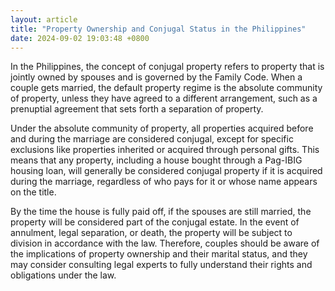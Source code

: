 ```yaml
---
layout: article
title: "Property Ownership and Conjugal Status in the Philippines"
date: 2024-09-02 19:03:48 +0800
---
```


<p>In the Philippines, the concept of conjugal property refers to property that is jointly owned by spouses and is governed by the Family Code. When a couple gets married, the default property regime is the absolute community of property, unless they have agreed to a different arrangement, such as a prenuptial agreement that sets forth a separation of property.</p><p>Under the absolute community of property, all properties acquired before and during the marriage are considered conjugal, except for specific exclusions like properties inherited or acquired through personal gifts. This means that any property, including a house bought through a Pag-IBIG housing loan, will generally be considered conjugal property if it is acquired during the marriage, regardless of who pays for it or whose name appears on the title.</p><p>By the time the house is fully paid off, if the spouses are still married, the property will be considered part of the conjugal estate. In the event of annulment, legal separation, or death, the property will be subject to division in accordance with the law. Therefore, couples should be aware of the implications of property ownership and their marital status, and they may consider consulting legal experts to fully understand their rights and obligations under the law.</p>